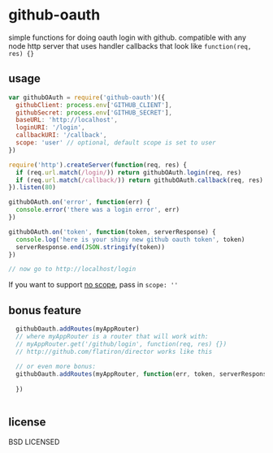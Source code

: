# github-oauth

simple functions for doing oauth login with github. compatible with any node http server that uses handler callbacks that look like `function(req, res) {}`

## usage

```javascript
var githubOAuth = require('github-oauth')({
  githubClient: process.env['GITHUB_CLIENT'],
  githubSecret: process.env['GITHUB_SECRET'],
  baseURL: 'http://localhost',
  loginURI: '/login',
  callbackURI: '/callback',
  scope: 'user' // optional, default scope is set to user
})

require('http').createServer(function(req, res) {
  if (req.url.match(/login/)) return githubOAuth.login(req, res)
  if (req.url.match(/callback/)) return githubOAuth.callback(req, res)
}).listen(80)

githubOAuth.on('error', function(err) {
  console.error('there was a login error', err)
})

githubOAuth.on('token', function(token, serverResponse) {
  console.log('here is your shiny new github oauth token', token)
  serverResponse.end(JSON.stringify(token))
})

// now go to http://localhost/login
```

If you want to support [no scope](https://developer.github.com/v3/oauth/#scopes), pass in `scope: ''`

## bonus feature

```javascript
  githubOauth.addRoutes(myAppRouter)
  // where myAppRouter is a router that will work with:
  // myAppRouter.get('/github/login', function(req, res) {})
  // http://github.com/flatiron/director works like this
  
  // or even more bonus:
  githubOauth.addRoutes(myAppRouter, function(err, token, serverResponse, tokenResponse) {
    
  })
  
```
## license

BSD LICENSED
